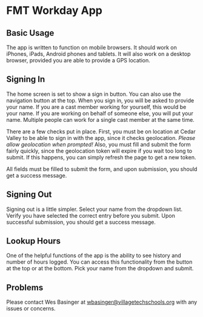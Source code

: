 # FMT Workday App

## Basic Usage

The app is written to function on mobile browsers.  It should work on iPhones, iPads, Android phones and tablets.  It will also work on a desktop browser, provided you are able to provide a GPS location.

## Signing In

The home screen is set to show a sign in button.  You can also use the navigation button at the top.  When you sign in, you will be asked to provide your name.  If you are a cast member working for yourself, this would be your name.  If you are working on behalf of someone else, you will put your name.  Multiple people can work for a single cast member at the same time.

There are a few checks put in place.  First, you must be on location at Cedar Valley to be able to sign in with the app, since it checks geolocation.  *Please allow geolocation when prompted!* Also, you must fill and submit the form fairly quickly, since the geolocation token will expire if you wait too long to submit.  If this happens, you can simply refresh the page to get a new token.

All fields must be filled to submit the form, and upon submission, you should get a success message.

## Signing Out

Signing out is a little simpler.  Select your name from the dropdown list.  Verify you have selected the correct entry before you submit.  Upon successful submission, you should get a success message.

## Lookup Hours

One of the helpful functions of the app is the ability to see history and number of hours logged.  You can access this functionality from the button at the top or at the bottom.  Pick your name from the dropdown and submit.

## Problems

Please contact Wes Basinger at wbasinger@villagetechschools.org with any issues or concerns.
